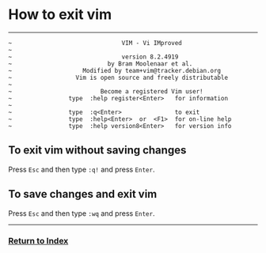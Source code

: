 # How to exit vim
---
```
~                               VIM - Vi IMproved              
~                                                              
~                               version 8.2.4919               
~                           by Bram Moolenaar et al.           
~                    Modified by team+vim@tracker.debian.org   
~                  Vim is open source and freely distributable 
~                                                              
~                         Become a registered Vim user!        
~                type  :help register<Enter>   for information 
~                                                              
~                type  :q<Enter>               to exit         
~                type  :help<Enter>  or  <F1>  for on-line help
~                type  :help version8<Enter>   for version info
```

## To exit vim without saving changes

Press `Esc` and then type `:q!` and press `Enter`.

## To save changes and exit vim

Press `Esc` and then type `:wq` and press `Enter`.

---
### [Return to Index](../)